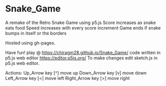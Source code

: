 # Snake_Game
A remake of the Retro Snake Game using p5.js
  Score increases as snake eats food
  Speed increases with every score increment
  Game ends if snake bumps in itself or the borders

Hosted using gh-pages.

Have fun!
play @ https://chiragm28.github.io/Snake_Game/
code written in p5.js web editor https://editor.p5js.org/
To make changes edit sketch.js in p5.js web editor.

Actions:
  Up_Arrow key    [^] move up
  Down_Arrow key  [v] move down
  Left_Arrow key  [<] move left
  Right_Arrow key [>] move right
  
